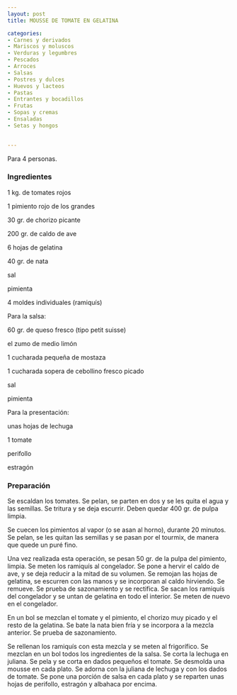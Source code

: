 ```yaml
---
layout: post
title: MOUSSE DE TOMATE EN GELATINA

categories:
- Carnes y derivados
- Mariscos y moluscos
- Verduras y legumbres
- Pescados
- Arroces
- Salsas
- Postres y dulces
- Huevos y lacteos
- Pastas
- Entrantes y bocadillos
- Frutas
- Sopas y cremas
- Ensaladas
- Setas y hongos
 

---
```

Para 4 personas.

<h3>Ingredientes</h3>

1 kg. de tomates rojos

1 pimiento rojo de los grandes

30 gr. de chorizo picante

200 gr. de caldo de ave

6 hojas de gelatina

40 gr. de nata

sal

pimienta

4 moldes individuales (ramiquís)

Para la salsa:

60 gr. de queso fresco (tipo petit suisse)

el zumo de medio limón

1 cucharada pequeña de mostaza

1 cucharada sopera de cebollino fresco picado

sal

pimienta

Para la presentación:

unas hojas de lechuga

1 tomate

perifollo

estragón

<h3>Preparación</h3>

Se escaldan los tomates. Se pelan, se parten en dos y se les quita el agua y las semillas. Se tritura y se deja escurrir. Deben quedar 400 gr. de pulpa limpia.

Se cuecen los pimientos al vapor (o se asan al horno), durante 20 minutos. Se pelan, se les quitan las semillas y se pasan por el tourmix, de manera que quede un puré fino.

Una vez realizada esta operación, se pesan 50 gr. de la pulpa del pimiento, limpia. Se meten los ramiquís al congelador. Se pone a hervir el caldo de ave, y se deja reducir a la mitad de su volumen. Se remojan las hojas de gelatina, se escurren con las manos y se incorporan al caldo hirviendo. Se remueve. Se prueba de sazonamiento y se rectifica. Se sacan los ramiquís del congelador y se untan de gelatina en todo el interior. Se meten de nuevo en el congelador.

En un bol se mezclan el tomate y el pimiento, el chorizo muy picado y el resto de la gelatina. Se bate la nata bien fría y se incorpora a la mezcla anterior. Se prueba de sazonamiento.

Se rellenan los ramiquís con esta mezcla y se meten al frigorífico. Se mezclan en un bol todos los ingredientes de la salsa. Se corta la lechuga en juliana. Se pela y se corta en dados pequeños el tomate. Se desmolda una mousse en cada plato. Se adorna con la juliana de lechuga y con los dados de tomate. Se pone una porción de salsa en cada plato y se reparten unas hojas de perifollo, estragón y albahaca por encima.

